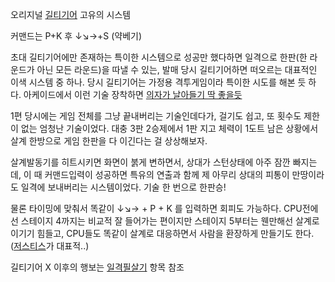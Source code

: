 오리지널 [길티기어](%EA%B8%B8%ED%8B%B0%EA%B8%B0%EC%96%B4.md) 고유의 시스템

커맨드는 P+K 후 ↓↘→+S (약베기)

초대 길티기어에만 존재하는 특이한 시스템으로 성공만 했다하면 일격으로 한판(한 라운드가 아닌 모든 라운드)을 따낼 수 있는, 발매 당시
길티기어하면 떠오르는 대표적인 이색 시스템 중 하나. 당시 길티기어는 가정용 격투게임이라 특이한 시도를 해본 듯 하다. 아케이드에서 이런
기술 장착하면 [의자가 날아들기 딱 좋을듯](%EB%A6%AC%EC%96%BC%EC%B2%A0%EA%B6%8C.md)

1편 당시에는 게임 전체를 그냥 끝내버리는 기술인데다가, 걸기도 쉽고, 또 횟수도 제한이 없는 엄청난 기술이었다. 대충 3판 2승제에서 1판
지고 체력이 1도트 남은 상황에서 살계 한방으로 게임 한판을 다 이긴다는 걸 상상해보자.

살계발동기를 히트시키면 화면이 붉게 변하면서, 상대가 스턴상태에 아주 잠깐 빠지는데, 이 때 커맨드입력이 성공하면 특유의 연출과 함께 제
아무리 상대의 피통이 만땅이라도 일격에 보내버리는 시스템이었다. 기술 한 번으로 한판승!

물론 타이밍에 맞춰서 똑같이 ↓↘→ + P + K 를 입력하면 회피도 가능하다. CPU전에선 스테이지 4까지는 비교적 잘 들어가는 편이지만
스테이지 5부터는 웬만해선 살계로 이기기 힘들고, CPU들도 똑같이 살계로 대응하면서 사람을 환장하게 만들기도 한다.
([저스티스](%EC%A0%80%EC%8A%A4%ED%8B%B0%EC%8A%A4.md)가 대표적..)

길티기어 X 이후의 행보는 [일격필살기](%EC%9D%BC%EA%B2%A9%ED%95%84%EC%82%B4%EA%B8%B0.md) 항목
참조

